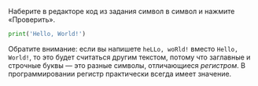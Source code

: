 Наберите в редакторе код из задания символ в символ и нажмите «Проверить».

```python
print('Hello, World!')
```

Обратите внимание: если вы напишете `heLLo, woRld!` вместо `Hello, World!`, то это будет считаться другим текстом, потому что заглавные и строчные буквы — это разные символы, отличающиеся _регистром_. В программировании регистр практически всегда имеет значение.
